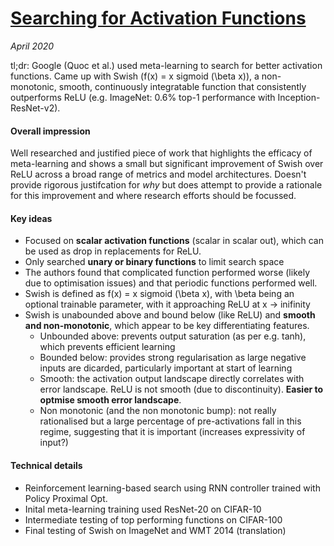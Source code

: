 # [Searching for Activation Functions](https://arxiv.org/abs/1710.05941)

_April 2020_

tl;dr: Google (Quoc et al.) used meta-learning to search for better activation functions. Came up with Swish (f(x) = x sigmoid (\beta x)), a non-monotonic, smooth, continuously integratable function that consistently outperforms ReLU (e.g. ImageNet: 0.6% top-1 performance with Inception-ResNet-v2).

#### Overall impression
Well researched and justified piece of work that highlights the efficacy of meta-learning and shows a small but significant improvement of Swish over ReLU across a broad range of metrics and model architectures. Doesn't provide rigorous justifcation for *why* but does attempt to provide a rationale for this improvement and where research efforts should be focussed.

#### Key ideas
- Focused on **scalar activation functions** (scalar in scalar out), which can be used as drop in replacements for ReLU.
- Only searched **unary or binary functions** to limit search space
- The authors found that complicated function performed worse (likely due to optimisation issues) and that periodic functions performed well.
- Swish is defined as f(x) = x sigmoid (\beta x), with \beta being an optional trainable parameter, with it approaching ReLU at x -> inifinity
- Swish is unabounded above and bound below (like ReLU) and **smooth and non-monotonic**, which appear to be key differentiating features.
    - Unbounded above: prevents output saturation (as per e.g. tanh), which prevents efficient learning
    - Bounded below: provides strong regularisation as large negative inputs are dicarded, particularly important at start of learning
    - Smooth: the activation output landscape directly correlates with error landscape. ReLU is not smooth (due to discontinuity). **Easier to optmise smooth error landscape**.
    - Non monotonic (and the non monotonic bump): not really rationalised but a large percentage of pre-activations fall in this regime, suggesting that it is important (increases expressivity of input?)



#### Technical details
- Reinforcement learning-based search using RNN controller trained with Policy Proximal Opt.
- Inital meta-learning training used ResNet-20 on CIFAR-10
- Intermediate testing of top performing functions on CIFAR-100
- Final testing of Swish on ImageNet and WMT 2014 (translation)


